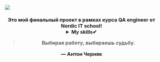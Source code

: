 <img src="https://github.com/YuliaMandelbrot/YuliaMandelbrot/blob/main/header.png">


<h3 align="center">Это мой финальный проект в рамках курса QA engineer от Nordic IT school!

<details>
<summary>My skills✔</summary>

 |  | Skills |
|-----:|:-----------|
|     1| Работа с тестовой документациейm(Чек-листы, тест-кейсы, баг-репорты)|
|     2| Тестрование API в Postman |
|     3| Отладка и тестирование HTTP-запросов в Charles Proxy | 
|     4| Работа с СУБД на языке SQL |
|     5| Написание базовых bash-скриптов |
|     6| Базовые знания оболочки Bash | 
|     7| Понимание клиент-серверной архитектуры |
|     8| Atlassian Jira, JSON, GIT, SDLC, Swagger UI |
</details>

 > Выбирая работу, выбираешь судьбу.

— Антон Черняк


